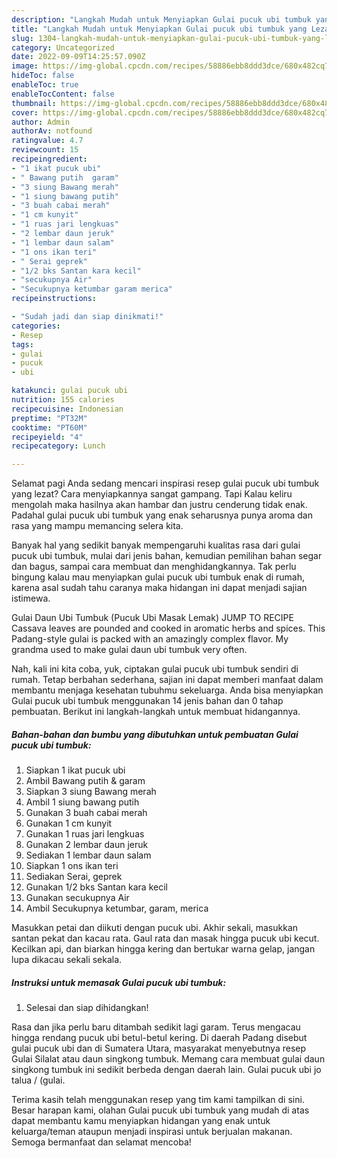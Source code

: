 ```yaml
---
description: "Langkah Mudah untuk Menyiapkan Gulai pucuk ubi tumbuk yang Lezat Sekali "
title: "Langkah Mudah untuk Menyiapkan Gulai pucuk ubi tumbuk yang Lezat Sekali "
slug: 1304-langkah-mudah-untuk-menyiapkan-gulai-pucuk-ubi-tumbuk-yang-lezat-sekali
category: Uncategorized
date: 2022-09-09T14:25:57.090Z
image: https://img-global.cpcdn.com/recipes/58886ebb8ddd3dce/680x482cq70/gulai-pucuk-ubi-tumbuk-foto-resep-utama.jpg
hideToc: false
enableToc: true
enableTocContent: false
thumbnail: https://img-global.cpcdn.com/recipes/58886ebb8ddd3dce/680x482cq70/gulai-pucuk-ubi-tumbuk-foto-resep-utama.jpg
cover: https://img-global.cpcdn.com/recipes/58886ebb8ddd3dce/680x482cq70/gulai-pucuk-ubi-tumbuk-foto-resep-utama.jpg
author: Admin
authorAv: notfound
ratingvalue: 4.7
reviewcount: 15
recipeingredient:
- "1 ikat pucuk ubi"
- " Bawang putih  garam"
- "3 siung Bawang merah"
- "1 siung bawang putih"
- "3 buah cabai merah"
- "1 cm kunyit"
- "1 ruas jari lengkuas"
- "2 lembar daun jeruk"
- "1 lembar daun salam"
- "1 ons ikan teri"
- " Serai geprek"
- "1/2 bks Santan kara kecil"
- "secukupnya Air"
- "Secukupnya ketumbar garam merica"
recipeinstructions:

- "Sudah jadi dan siap dinikmati!"
categories:
- Resep
tags:
- gulai
- pucuk
- ubi

katakunci: gulai pucuk ubi 
nutrition: 155 calories
recipecuisine: Indonesian
preptime: "PT32M"
cooktime: "PT60M"
recipeyield: "4"
recipecategory: Lunch

---
```



Selamat pagi Anda sedang mencari inspirasi resep gulai pucuk ubi tumbuk yang lezat? Cara menyiapkannya sangat gampang. Tapi Kalau keliru mengolah maka hasilnya akan hambar dan justru cenderung tidak enak. Padahal gulai pucuk ubi tumbuk yang enak seharusnya punya aroma dan rasa yang mampu memancing selera kita.


Banyak hal yang sedikit banyak mempengaruhi kualitas rasa dari gulai pucuk ubi tumbuk, mulai dari jenis bahan, kemudian pemilihan bahan segar dan bagus, sampai cara membuat dan menghidangkannya. Tak perlu bingung kalau mau menyiapkan gulai pucuk ubi tumbuk enak di rumah, karena asal sudah tahu caranya maka hidangan ini dapat menjadi sajian istimewa.

Gulai Daun Ubi Tumbuk (Pucuk Ubi Masak Lemak) JUMP TO RECIPE Cassava leaves are pounded and cooked in aromatic herbs and spices. This Padang-style gulai is packed with an amazingly complex flavor. My grandma used to make gulai daun ubi tumbuk very often.


Nah, kali ini kita coba, yuk, ciptakan gulai pucuk ubi tumbuk sendiri di rumah. Tetap berbahan sederhana, sajian ini dapat memberi manfaat dalam membantu menjaga kesehatan tubuhmu sekeluarga. Anda bisa menyiapkan Gulai pucuk ubi tumbuk menggunakan 14 jenis bahan dan 0 tahap pembuatan. Berikut ini langkah-langkah untuk membuat hidangannya.

<!--inarticleads1-->

##### Bahan-bahan dan bumbu yang dibutuhkan untuk pembuatan Gulai pucuk ubi tumbuk:

1. Siapkan 1 ikat pucuk ubi
1. Ambil  Bawang putih &amp; garam
1. Siapkan 3 siung Bawang merah
1. Ambil 1 siung bawang putih
1. Gunakan 3 buah cabai merah
1. Gunakan 1 cm kunyit
1. Gunakan 1 ruas jari lengkuas
1. Gunakan 2 lembar daun jeruk
1. Sediakan 1 lembar daun salam
1. Siapkan 1 ons ikan teri
1. Sediakan  Serai, geprek
1. Gunakan 1/2 bks Santan kara kecil
1. Gunakan secukupnya Air
1. Ambil Secukupnya ketumbar, garam, merica


Masukkan petai dan diikuti dengan pucuk ubi. Akhir sekali, masukkan santan pekat dan kacau rata. Gaul rata dan masak hingga pucuk ubi kecut. Kecilkan api, dan biarkan hingga kering dan bertukar warna gelap, jangan lupa dikacau sekali sekala. 

<!--inarticleads2-->

##### Instruksi untuk memasak Gulai pucuk ubi tumbuk:


1. Selesai dan siap dihidangkan!

Rasa dan jika perlu baru ditambah sedikit lagi garam. Terus mengacau hingga rendang pucuk ubi betul-betul kering. Di daerah Padang disebut gulai pucuk ubi dan di Sumatera Utara, masyarakat menyebutnya resep Gulai Silalat atau daun singkong tumbuk. Memang cara membuat gulai daun singkong tumbuk ini sedikit berbeda dengan daerah lain. Gulai pucuk ubi jo talua / (gulai. 

Terima kasih telah menggunakan resep yang tim kami tampilkan di sini. Besar harapan kami, olahan Gulai pucuk ubi tumbuk yang mudah di atas dapat membantu kamu menyiapkan hidangan yang enak untuk keluarga/teman ataupun menjadi inspirasi untuk berjualan makanan. Semoga bermanfaat dan selamat mencoba!
